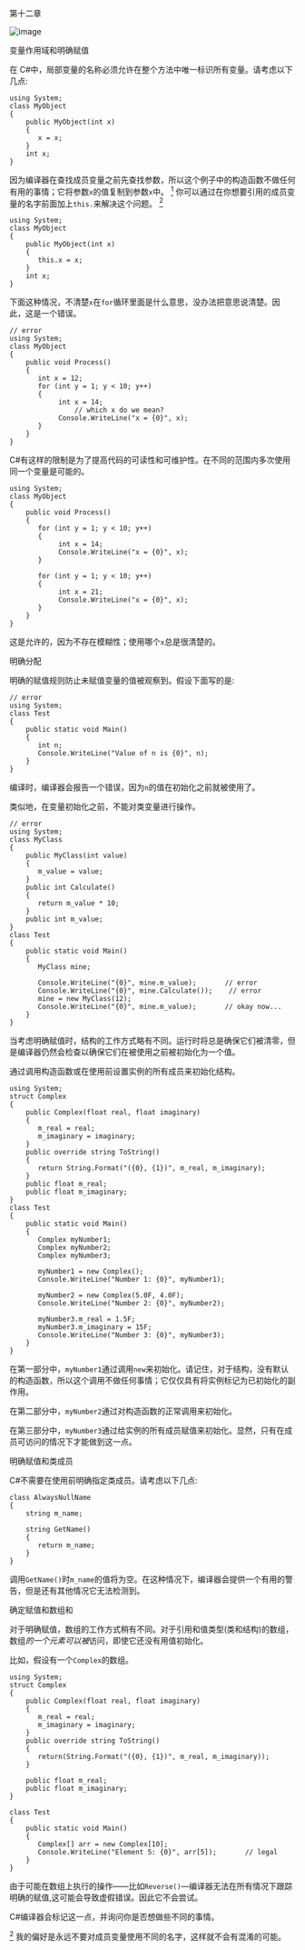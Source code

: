 第十二章

![image](images/frontdot.jpg)

变量作用域和明确赋值

在 C#中，局部变量的名称必须允许在整个方法中唯一标识所有变量。请考虑以下几点:

```
using System;
class MyObject
{
    public MyObject(int x)
    {
       x = x;
    }
    int x;
}
```

因为编译器在查找成员变量之前先查找参数，所以这个例子中的构造函数不做任何有用的事情；它将参数`x`的值复制到参数`x`中。 [<sup>1</sup>](#Fn1) 你可以通过在你想要引用的成员变量的名字前面加上`this.`来解决这个问题。 [<sup>2</sup>](#Fn2)

```
using System;
class MyObject
{
    public MyObject(int x)
    {
       this.x = x;
    }
    int x;
}
```

下面这种情况，不清楚`x`在`for`循环里面是什么意思，没办法把意思说清楚。因此，这是一个错误。

```
// error
using System;
class MyObject
{
    public void Process()
    {
       int x = 12;
       for (int y = 1; y < 10; y++)
       {
            int x = 14;
                // which x do we mean?
            Console.WriteLine("x = {0}", x);
       }
    }
}
```

C#有这样的限制是为了提高代码的可读性和可维护性。在不同的范围内多次使用同一个变量是可能的。

```
using System;
class MyObject
{
    public void Process()
    {
       for (int y = 1; y < 10; y++)
       {
            int x = 14;
            Console.WriteLine("x = {0}", x);
       }

       for (int y = 1; y < 10; y++)
       {
            int x = 21;
            Console.WriteLine("x = {0}", x);
       }
    }
}
```

这是允许的，因为不存在模糊性；使用哪个`x`总是很清楚的。

明确分配

明确的赋值规则防止未赋值变量的值被观察到。假设下面写的是:

```
// error
using System;
class Test
{
    public static void Main()
    {
       int n;
       Console.WriteLine("Value of n is {0}", n);
    }
}
```

编译时，编译器会报告一个错误，因为`n`的值在初始化之前就被使用了。

类似地，在变量初始化之前，不能对类变量进行操作。

```
// error
using System;
class MyClass
{
    public MyClass(int value)
    {
       m_value = value;
    }
    public int Calculate()
    {
       return m_value * 10;
    }
    public int m_value;
}
class Test
{
    public static void Main()
    {
       MyClass mine;

       Console.WriteLine("{0}", mine.m_value);       // error
       Console.WriteLine("{0}", mine.Calculate());    // error
       mine = new MyClass(12);
       Console.WriteLine("{0}", mine.m_value);       // okay now...
    }
}
```

当考虑明确赋值时，结构的工作方式略有不同。运行时将总是确保它们被清零，但是编译器仍然会检查以确保它们在被使用之前被初始化为一个值。

通过调用构造函数或在使用前设置实例的所有成员来初始化结构。

```
using System;
struct Complex
{
    public Complex(float real, float imaginary)
    {
       m_real = real;
       m_imaginary = imaginary;
    }
    public override string ToString()
    {
       return String.Format("({0}, {1})", m_real, m_imaginary);
    }
    public float m_real;
    public float m_imaginary;
}
class Test
{
    public static void Main()
    {
       Complex myNumber1;
       Complex myNumber2;
       Complex myNumber3;

       myNumber1 = new Complex();
       Console.WriteLine("Number 1: {0}", myNumber1);

       myNumber2 = new Complex(5.0F, 4.0F);
       Console.WriteLine("Number 2: {0}", myNumber2);

       myNumber3.m_real = 1.5F;
       myNumber3.m_imaginary = 15F;
       Console.WriteLine("Number 3: {0}", myNumber3);
    }
}
```

在第一部分中，`myNumber1`通过调用`new`来初始化。请记住，对于结构，没有默认的构造函数，所以这个调用不做任何事情；它仅仅具有将实例标记为已初始化的副作用。

在第二部分中，`myNumber2`通过对构造函数的正常调用来初始化。

在第三部分中，`myNumber3`通过给实例的所有成员赋值来初始化。显然，只有在成员可访问的情况下才能做到这一点。

明确赋值和类成员

C#不需要在使用前明确指定类成员。请考虑以下几点:

```
class AlwaysNullName
{
    string m_name;

    string GetName()
    {
       return m_name;
    }
}
```

调用`GetName()`时`m_name`的值将为空。在这种情况下，编译器会提供一个有用的警告，但是还有其他情况它无法检测到。

确定赋值和数组和

对于明确赋值，数组的工作方式稍有不同。对于引用和值类型(类和结构)的数组，数组*的一个元素可以被*访问，即使它还没有用值初始化。

比如，假设有一个`Complex`的数组。

```
using System;
struct Complex
{
    public Complex(float real, float imaginary)
    {
       m_real = real;
       m_imaginary = imaginary;
    }
    public override string ToString()
    {
       return(String.Format("({0}, {1})", m_real, m_imaginary));
    }

    public float m_real;
    public float m_imaginary;
}

class Test
{
    public static void Main()
    {
       Complex[] arr = new Complex[10];
       Console.WriteLine("Element 5: {0}", arr[5]);       // legal
    }
}
```

由于可能在数组上执行的操作——比如`Reverse()`—编译器无法在所有情况下跟踪明确的赋值,这可能会导致虚假错误。因此它不会尝试。

C#编译器会标记这一点，并询问你是否想做些不同的事情。

[<sup>2</sup>](#_Fn2) 我的偏好是永远不要对成员变量使用不同的名字，这样就不会有混淆的可能。